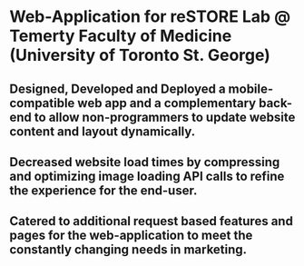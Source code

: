 # Web-Application for reSTORE Lab @ Temerty Faculty of Medicine (University of Toronto St. George)
## Designed, Developed and Deployed a mobile-compatible web app and a complementary back-end to allow non-programmers to update website content and layout dynamically.
## Decreased website load times by compressing and optimizing image loading API calls to refine the experience for the end-user.
## Catered to additional request based features and pages for the web-application to meet the constantly changing needs in marketing.
